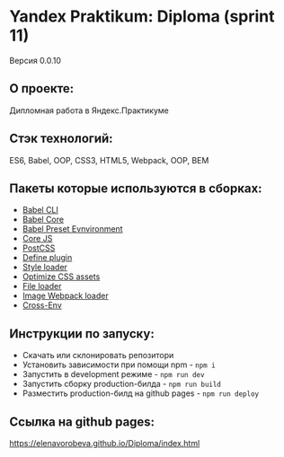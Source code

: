 # Yandex Praktikum: Diploma (sprint 11)
 Версия 0.0.10

 ## О проекте:
  Дипломная работа в Яндекс.Практикуме

 ## Стэк технологий:
 ES6, Babel, OOP, CSS3, HTML5, Webpack, OOP, BEM

 ## Пакеты которые используются в сборках:
 - [Babel CLI](https://babeljs.io/docs/en/babel-cli#docsNav)
 - [Babel Core](https://babeljs.io/docs/en/babel-core)
 - [Babel Preset Evnvironment](https://babeljs.io/docs/en/babel-preset-env#docsNav)
 - [Сore JS](https://github.com/zloirock/core-js#readme)
 - [PostCSS](https://postcss.org/)
 - [Define plugin](https://webpack.js.org/plugins/define-plugin/)
 - [Style loader](https://github.com/webpack-contrib/style-loader)
 - [Optimize CSS assets](https://www.npmjs.com/package/optimize-css-assets-webpack-plugin)
 - [File loader](https://github.com/webpack-contrib/file-loader)
 - [Image Webpack loader](https://www.npmjs.com/package/image-webpack-loader)
 - [Cross-Env](https://www.npmjs.com/package/cross-env)

 ## Инструкции по запуску:
 - Скачать или склонировать репозитори
 - Установить зависимости при помощи npm - `npm i`
 - Запустить в development режиме - `npm run dev`
 - Запустить сборку production-билда - `npm run build`
 - Разместить production-билд на github pages - `npm run deploy`

 ## Ссылка на github pages:
https://elenavorobeva.github.io/Diploma/index.html
